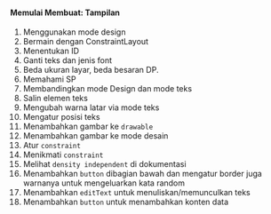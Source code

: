 #### Memulai Membuat: Tampilan

1. Menggunakan mode design
2. Bermain dengan ConstraintLayout
3. Menentukan ID
4. Ganti teks dan jenis font
5. Beda ukuran layar, beda besaran DP.
6. Memahami SP
7. Membandingkan mode Design dan mode teks
8. Salin elemen teks
9. Mengubah warna latar via mode teks
10. Mengatur posisi teks
11. Menambahkan gambar ke `drawable` 
12. Menambahkan gambar ke mode desain
13. Atur `constraint` 
14. Menikmati `constraint`
15. Melihat `density independent` di dokumentasi
16. Menambahkan `button` dibagian bawah dan mengatur border juga warnanya untuk mengeluarkan kata random
17. Menambahkan `editText` untuk menuliskan/memunculkan teks
18. Menambahkan `button` untuk menambahkan konten data






